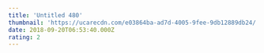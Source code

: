 ```yaml
---
title: 'Untitled 480'
thumbnail: 'https://ucarecdn.com/e03864ba-ad7d-4005-9fee-9db12889db24/'
date: 2018-09-20T06:53:40.000Z
rating: 2
---
```

